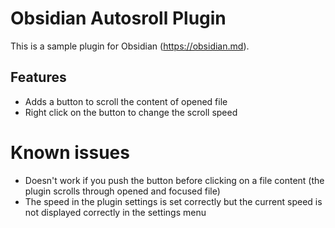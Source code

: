 # Obsidian Autosroll Plugin

This is a sample plugin for Obsidian (https://obsidian.md).

## Features
- Adds a button to scroll the content of opened file
- Right click on the button to change the scroll speed

# Known issues
- Doesn't work if you push the button before clicking on a file content (the plugin scrolls through opened and focused file)
- The speed in the plugin settings is set correctly but the current speed is not displayed correctly in the settings menu